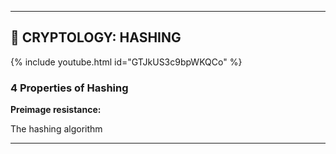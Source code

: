 ___

## 📖 CRYPTOLOGY: HASHING 

{% include youtube.html id="GTJkUS3c9bpWKQCo" %}

### 4 Properties of Hashing 


**Preimage resistance:**

The hashing algorithm 

  

---
